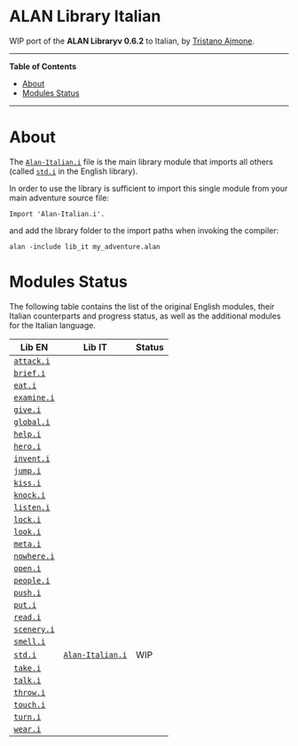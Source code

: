 # ALAN Library Italian

WIP port of the __ALAN Libraryv 0.6.2__ to Italian, by [Tristano Ajmone].


-----

**Table of Contents**

<!-- MarkdownTOC autolink="true" bracket="round" autoanchor="false" lowercase="only_ascii" uri_encoding="true" levels="1,2,3" -->

- [About](#about)
- [Modules Status](#modules-status)

<!-- /MarkdownTOC -->

-----

# About

The [`Alan-Italian.i`][Alan-Italian.i] file is the main library module that imports all others (called [`std.i`][std.i] in the English library).

In order to use the library is sufficient to import this single module from your main adventure source file:

```alan
Import 'Alan-Italian.i'.
```

and add the library folder to the import paths when invoking the compiler:

```batch
alan -include lib_it my_adventure.alan
```

# Modules Status

The following table contains the list of the original English modules, their Italian counterparts and progress status, as well as the additional modules for the Italian language.

|          Lib EN          |               Lib IT               | Status |
|--------------------------|------------------------------------|--------|
| [`attack.i`][attack.i]   |                                    |        |
| [`brief.i`][brief.i]     |                                    |        |
| [`eat.i`][eat.i]         |                                    |        |
| [`examine.i`][examine.i] |                                    |        |
| [`give.i`][give.i]       |                                    |        |
| [`global.i`][global.i]   |                                    |        |
| [`help.i`][help.i]       |                                    |        |
| [`hero.i`][hero.i]       |                                    |        |
| [`invent.i`][invent.i]   |                                    |        |
| [`jump.i`][jump.i]       |                                    |        |
| [`kiss.i`][kiss.i]       |                                    |        |
| [`knock.i`][knock.i]     |                                    |        |
| [`listen.i`][listen.i]   |                                    |        |
| [`lock.i`][lock.i]       |                                    |        |
| [`look.i`][look.i]       |                                    |        |
| [`meta.i`][meta.i]       |                                    |        |
| [`nowhere.i`][nowhere.i] |                                    |        |
| [`open.i`][open.i]       |                                    |        |
| [`people.i`][people.i]   |                                    |        |
| [`push.i`][push.i]       |                                    |        |
| [`put.i`][put.i]         |                                    |        |
| [`read.i`][read.i]       |                                    |        |
| [`scenery.i`][scenery.i] |                                    |        |
| [`smell.i`][smell.i]     |                                    |        |
| [`std.i`][std.i]         | [`Alan-Italian.i`][Alan-Italian.i] | WIP    |
| [`take.i`][take.i]       |                                    |        |
| [`talk.i`][talk.i]       |                                    |        |
| [`throw.i`][throw.i]     |                                    |        |
| [`touch.i`][touch.i]     |                                    |        |
| [`turn.i`][turn.i]       |                                    |        |
| [`wear.i`][wear.i]       |                                    |        |



<!-----------------------------------------------------------------------------
                               REFERENCE LINKS
------------------------------------------------------------------------------>

<!-- Lib IT modules -->

[Alan-Italian.i]: ./Alan-Italian.i "View source module"

<!-- Lib EN modules -->

[attack.i]: ../../alan_en/lib_en/attack.i "View original source module"
[brief.i]: ../../alan_en/lib_en/brief.i "View original source module"
[eat.i]: ../../alan_en/lib_en/eat.i "View original source module"
[examine.i]: ../../alan_en/lib_en/examine.i "View original source module"
[give.i]: ../../alan_en/lib_en/give.i "View original source module"
[global.i]: ../../alan_en/lib_en/global.i "View original source module"
[help.i]: ../../alan_en/lib_en/help.i "View original source module"
[hero.i]: ../../alan_en/lib_en/hero.i "View original source module"
[invent.i]: ../../alan_en/lib_en/invent.i "View original source module"
[jump.i]: ../../alan_en/lib_en/jump.i "View original source module"
[kiss.i]: ../../alan_en/lib_en/kiss.i "View original source module"
[knock.i]: ../../alan_en/lib_en/knock.i "View original source module"
[listen.i]: ../../alan_en/lib_en/listen.i "View original source module"
[lock.i]: ../../alan_en/lib_en/lock.i "View original source module"
[look.i]: ../../alan_en/lib_en/look.i "View original source module"
[meta.i]: ../../alan_en/lib_en/meta.i "View original source module"
[nowhere.i]: ../../alan_en/lib_en/nowhere.i "View original source module"
[open.i]: ../../alan_en/lib_en/open.i "View original source module"
[people.i]: ../../alan_en/lib_en/people.i "View original source module"
[push.i]: ../../alan_en/lib_en/push.i "View original source module"
[put.i]: ../../alan_en/lib_en/put.i "View original source module"
[read.i]: ../../alan_en/lib_en/read.i "View original source module"
[scenery.i]: ../../alan_en/lib_en/scenery.i "View original source module"
[smell.i]: ../../alan_en/lib_en/smell.i "View original source module"
[std.i]: ../../alan_en/lib_en/std.i "View original source module"
[take.i]: ../../alan_en/lib_en/take.i "View original source module"
[talk.i]: ../../alan_en/lib_en/talk.i "View original source module"
[throw.i]: ../../alan_en/lib_en/throw.i "View original source module"
[touch.i]: ../../alan_en/lib_en/touch.i "View original source module"
[turn.i]: ../../alan_en/lib_en/turn.i "View original source module"
[wear.i]: ../../alan_en/lib_en/wear.i "View original source module"

<!-- people and organizations -->

[Tristano Ajmone]: https://github.com/tajmone "View Tristano Ajmone's GitHub profile"

<!-- EOF -->
